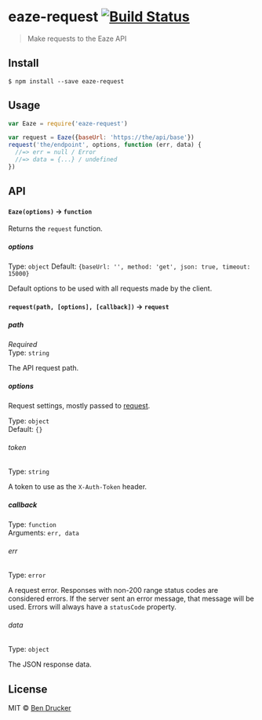 # eaze-request [![Build Status](https://travis-ci.org/eaze/eaze-request.svg?branch=master)](https://travis-ci.org/eaze/eaze-request)

> Make requests to the Eaze API


## Install

```
$ npm install --save eaze-request
```


## Usage

```js
var Eaze = require('eaze-request')

var request = Eaze({baseUrl: 'https://the/api/base'})
request('the/endpoint', options, function (err, data) {
  //=> err = null / Error
  //=> data = {...} / undefined
})
```

## API

#### `Eaze(options)` -> `function`

Returns the `request` function.

##### options

Type: `object`
Default: `{baseUrl: '', method: 'get', json: true, timeout: 15000}`

Default options to be used with all requests made by the client.


#### `request(path, [options], [callback])` -> `request`

##### path

*Required*  
Type: `string`

The API request path.

##### options

Request settings, mostly passed to [request](https://github.com/request/request).

Type: `object`  
Default: `{}`

###### token

Type: `string`

A token to use as the `X-Auth-Token` header.

##### callback

Type: `function`  
Arguments: `err, data`

###### err

Type: `error`

A request error. Responses with non-200 range status codes are considered errors. If the server sent an error message, that message will be used. Errors will always have a `statusCode` property.

###### data

Type: `object`

The JSON response data.

## License

MIT © [Ben Drucker](http://bendrucker.me)
